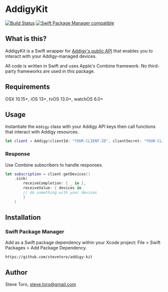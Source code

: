 # AddigyKit

[![Build Status](https://api.travis-ci.org/stevetoro/addigy-kit.svg?branch=main)](https://travis-ci.org/stevetoro/addigy-kit)
[![Swift Package Manager compatible](https://img.shields.io/badge/Swift%20Package%20Manager-compatible-brightgreen.svg)](https://github.com/apple/swift-package-manager)

## What is this?

AddigyKit is a Swift wrapper for [Addigy's public API](https://addigy.com/) that enables you to interact with your Addigy-managed devices. 

All code is written in Swift and uses Apple's Combine framework. No third-party frameworks are used in this package.

## Requirements

OSX 10.15+, iOS 13+, tvOS 13.0+, watchOS 6.0+

## Usage

Instantiate the `Addigy` class with your Addigy API keys then call functions that interact with Addigy resources.

```swift
let client = Addigy(clientId: "YOUR-CLIENT-ID", clientSecret: "YOUR-CLIENT-SECRET")
```

### Response

Use Combine subscribers to handle responses.

```swift
let subscription = client.getDevices()
    .sink(
        receiveCompletion: { _ in },
        receiveValue: { devices in
        // do something with your devices
        }
    )
```

## Installation

### Swift Package Manager

Add as a Swift package dependency within your Xcode project: File > Swift Packages > Add Package Dependency.

```
https://github.com/stevetoro/addigy-kit
```

## Author

Steve Toro, steve.toro@gmail.com
